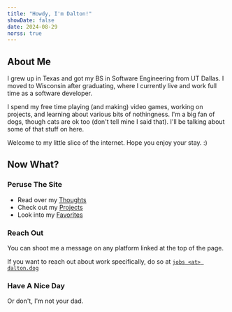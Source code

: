 ```yaml
---
title: "Howdy, I'm Dalton!"
showDate: false
date: 2024-08-29
norss: true
---
```


## About Me

I grew up in Texas and got my BS in Software Engineering from UT Dallas. I moved to Wisconsin after graduating, where I currently live and work full time as a software developer.  
  
I spend my free time playing (and making) video games, working on projects, and learning about various bits of nothingness. I'm a big fan of dogs, though cats are ok too (don't tell mine I said that). I'll be talking about some of that stuff on here.

Welcome to my little slice of the internet. Hope you enjoy your stay. :)  

## Now What?

### Peruse The Site

- Read over my [Thoughts](/thoughts)
- Check out my [Projects](/projects)
- Look into my [Favorites](/favorites/)
  
### Reach Out

You can shoot me a message on any platform linked at the top of the page.  
  
If you want to reach out about work specifically, do so at [`jobs <at> dalton.dog`](mailto:jobs@dalton.dog)

### Have A Nice Day

Or don't, I'm not your dad.
